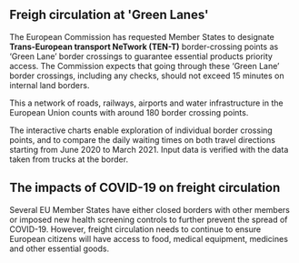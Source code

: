 ## Freigh circulation at 'Green Lanes'
The European Commission has requested Member States to designate **Trans-European transport NeTwork (TEN-T)** border-crossing points as ‘Green Lane’ border crossings to guarantee essential products priority access. The Commission expects that going through these ‘Green Lane’ border crossings, including any checks, should not exceed 15 minutes on internal land borders.

This a network of roads, railways, airports and water infrastructure in the European Union counts with around 180 border crossing points.

The interactive charts enable exploration of individual border crossing points, and to compare the daily waiting times on both travel directions starting from June 2020 to March 2021. Input data is verified with the data taken from trucks at the border. 

## The impacts of COVID-19 on freight circulation 

Several EU Member States have either closed borders with other members or imposed new health screening controls to further prevent the spread of COVID-19. However, freight circulation needs to continue to ensure European citizens will have access to food, medical equipment, medicines and other essential goods.
